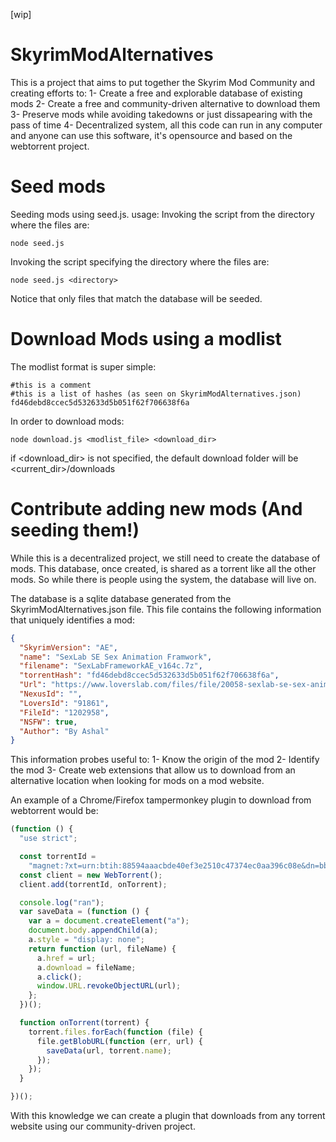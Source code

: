 [wip]

# SkyrimModAlternatives
This is a project that aims to put together the Skyrim Mod Community and creating efforts to: 
1- Create a free and explorable database of existing mods
2- Create a free and community-driven alternative to download them
3- Preserve mods while avoiding takedowns or just dissapearing with the pass of time
4- Decentralized system, all this code can run in any computer and anyone can use this software, it's opensource and based on the webtorrent project. 


# Seed mods
Seeding mods using seed.js. 
usage:
Invoking the script from the directory where the files are:
```
node seed.js  
```
Invoking the script specifying the directory where the files are:
```
node seed.js <directory>
```
Notice that only files that match the database will be seeded.


# Download Mods using a modlist
The modlist format is super simple:
```
#this is a comment
#this is a list of hashes (as seen on SkyrimModAlternatives.json) 
fd46debd8ccec5d532633d5b051f62f706638f6a
```

In order to download mods:
```
node download.js <modlist_file> <download_dir>
```
if <download_dir> is not specified, the default download folder will be <current_dir>/downloads

# Contribute adding new mods (And seeding them!)

While this is a decentralized project, we still need to create the database of mods. 
This database, once created, is shared as a torrent like all the other mods. So while there is people using the system, the database will live on.

The database is a sqlite database generated from the SkyrimModAlternatives.json file. 
This file contains the following information that uniquely identifies a mod:
```json
{
  "SkyrimVersion": "AE",
  "name": "SexLab SE Sex Animation Framwork",
  "filename": "SexLabFrameworkAE_v164c.7z",
  "torrentHash": "fd46debd8ccec5d532633d5b051f62f706638f6a",
  "Url": "https://www.loverslab.com/files/file/20058-sexlab-se-sex-animation-framework-v164c-010722/",
  "NexusId": "",
  "LoversId": "91861",
  "FileId": "1202958",
  "NSFW": true,
  "Author": "By Ashal"
}
```
This information probes useful to: 
1- Know the origin of the mod
2- Identify the mod
3- Create web extensions that allow us to download from an alternative location when looking for mods on a mod website.


An example of a Chrome/Firefox tampermonkey plugin to download from webtorrent would be:

```js
(function () {
  "use strict";

  const torrentId =
    "magnet:?xt=urn:btih:88594aaacbde40ef3e2510c47374ec0aa396c08e&dn=bbb_sunflower_1080p_30fps_normal.mp4&tr=udp%3A%2F%2Ftracker.leechers-paradise.org%3A6969&tr=udp%3A%2F%2Ftracker.coppersurfer.tk%3A6969&tr=udp%3A%2F%2Ftracker.opentrackr.org%3A1337&tr=udp%3A%2F%2Fexplodie.org%3A6969&tr=udp%3A%2F%2Ftracker.empire-js.us%3A1337&tr=wss%3A%2F%2Ftracker.btorrent.xyz&tr=wss%3A%2F%2Ftracker.openwebtorrent.com&ws=http%3A%2F%2Fdistribution.bbb3d.renderfarming.net%2Fvideo%2Fmp4%2Fbbb_sunflower_1080p_30fps_normal.mp4";
  const client = new WebTorrent();
  client.add(torrentId, onTorrent);

  console.log("ran");
  var saveData = (function () {
    var a = document.createElement("a");
    document.body.appendChild(a);
    a.style = "display: none";
    return function (url, fileName) {
      a.href = url;
      a.download = fileName;
      a.click();
      window.URL.revokeObjectURL(url);
    };
  })();

  function onTorrent(torrent) {
    torrent.files.forEach(function (file) {
      file.getBlobURL(function (err, url) {
        saveData(url, torrent.name);
      });
    });
  }

})();
```

With this knowledge we can create a plugin that downloads from any torrent website using our community-driven project.

